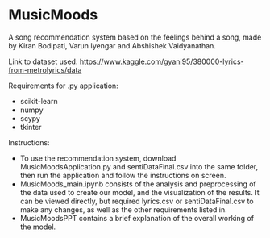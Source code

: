 # MusicMoods
A song recommendation system based on the feelings behind a song, made by Kiran Bodipati, Varun Iyengar and Abshishek Vaidyanathan.

Link to dataset used: https://www.kaggle.com/gyani95/380000-lyrics-from-metrolyrics/data

Requirements for .py application:
* scikit-learn
* numpy
* scypy
* tkinter

Instructions:
* To use the recommendation system, download MusicMoodsApplication.py and sentiDataFinal.csv into the same folder, then run the application and follow the instructions on screen.
* MusicMoods_main.ipynb consists of the analysis and preprocessing of the data used to create our model, and the visualization of the results. It can be viewed directly, but required lyrics.csv or sentiDataFinal.csv to make any changes, as well as the other requirements listed in.
* MusicMoodsPPT contains a brief explanation of the overall working of the model.
